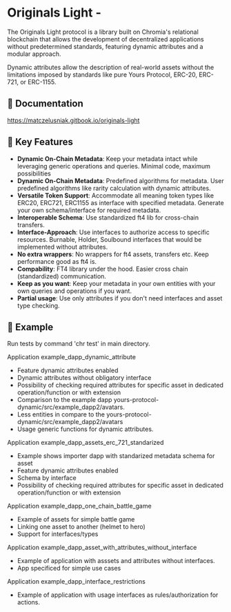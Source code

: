 # Originals Light -

The Originals Light protocol is a library built on Chromia's relational blockchain that allows the development of decentralized applications without predetermined standards, featuring dynamic attributes and a modular approach.

Dynamic attributes allow the description of real-world assets without the limitations imposed by standards like pure Yours Protocol, ERC-20, ERC-721, or ERC-1155.

## 🌟 Documentation

https://matczelusniak.gitbook.io/originals-light

## 🌟 Key Features

- **Dynamic On-Chain Metadata**: Keep your metadata intact while leveraging generic operations and queries. Minimal code, maximum possibilities
- **Dynamic On-Chain Metadata**: Predefined algorithms for metadata. User predefined algorithms like rarity calculation with dynamic attributes.
- **Versatile Token Support**: Accommodate all meaning token types like ERC20, ERC721, ERC1155 as interface with specified metadata. Generate your own schema/interface for required metadata.
- **Interoperable Schema**: Use standardized ft4 lib for cross-chain transfers.
- **Interface-Approach**: Use interfaces to authorize access to specific resources. Burnable, Holder, Soulbound interfaces that would be implemented without attributes.
- **No extra wrappers**: No wrappers for ft4 assets, transfers etc. Keep performance good as ft4 is.
- **Compability**: FT4 library under the hood. Easier cross chain (standardized) communication.
- **Keep as you want**: Keep your metadata in your own entities with your own queries and operations if you want.
- **Partial usage**: Use only attributes if you don't need interfaces and asset type checking.

## 🌟 Example

Run tests by command 'chr test' in main directory.

Application example_dapp_dynamic_attribute

- Feature dynamic attributes enabled
- Dynamic attributes without obligatory interface
- Possibility of checking required attributes for specific asset in dedicated operation/function or with extension
- Comparison to the example dapp yours-protocol-dynamic/src/example_dapp2/avatars.
- Less entities in compare to the yours-protocol-dynamic/src/example_dapp2/avatars
- Usage generic functions for dynamic attributes.

Application example_dapp_assets_erc_721_standarized

- Example shows importer dapp with standarized metadata schema for asset
- Feature dynamic attributes enabled
- Schema by interface
- Possibility of checking required attributes for specific asset in dedicated operation/function or with extension

Application example_dapp_one_chain_battle_game

- Example of assets for simple battle game
- Linking one asset to another (helmet to hero)
- Support for interfaces/types

Application example_dapp_asset_with_attributes_without_interface
- Example of application with asssets and attributes without interfaces. 
- App specificed for simple use cases

Application example_dapp_interface_restrictions
- Example of application with usage interfaces as rules/authorization for actions. 